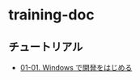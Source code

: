 # training-doc

## チュートリアル

- [01-01. Windows で開発をはじめる](docs/チュートリアル/01-01_Windowsで開発をはじめる/index.md)
